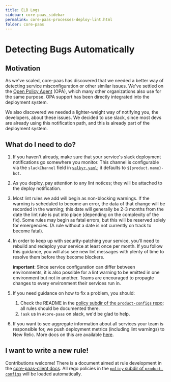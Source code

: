 ```yaml
---
title: ELB Logs
sidebar: core-paas_sidebar
permalink: core-paas-processes-deploy-lint.html
folder: core-paas
---
```

# Detecting Bugs Automatically

## Motivation

As we've scaled, core-paas has discovered that we needed a better way of
detecting service misconfiguration or other similar issues. We've settled on
the [Open Policy Agent][opa] (OPA), which many other organizations also use for the
same purpose. OPA support has been directly integrated into the deployment
system.

We also discovered we needed a lighter-weight way of notifying you, the
developers, about these issues. We decided to use slack, since most devs are
already using this notification path, and this is already part of the
deployment system.

## What do I need to do?

1. If you haven't already, make sure that your service's slack deployment
   notifications go somewhere you monitor. This channel is configurable via the
   `slackChannel` field in [`valkyr.yaml`][valkyr]; it defaults to
   `${product.name}-bot`.

2. As you deploy, pay attention to any lint notices; they will be attached to
   the deploy notification.

3. Most lint rules we add will begin as non-blocking warnings. If the warning
   is scheduled to become an error, the data of that change will be recorded in
   the warning; this date will generally be 2-3 months from the date the lint
   rule is put into place (depending on the complexity of the fix). Some rules
   may begin as fatal errors, but this will be reserved solely for emergencies.
   (A rule without a date is not currently on track to become fatal).

4. In order to keep up with security-patching your service, you'll need to
   rebuild and redeploy your service at least once per month. If you follow
   this guidance, you will also see new lint messages with plenty of time to
   resolve them before they become blockers.

   **important**: Since service configuration can differ between environments, it
   is also possible for a lint warning to be emitted in one environment but not
   in another. Teams are encouraged to propagte changes to every environment
   their services run in.

5. If you need guidance on how to fix a problem, you should:
    1. Check the README in the [policy subdir of the `product-configs`
       repo][policy]; all rules should be documented there.
    2. `!ask` us in `#core-paas` on slack, we'd be glad to help.

6. If you want to see aggregate information about all services your team is
   responsible for, we push deployment metrics (including lint warnings) to
   New Relic. More docs on this are available [here][events].

## I want to write a new rule!

Contributions welcome! There is a document aimed at rule development in the
[core-paas-client docs][cpc].  All rego policies in the [`policy` subdir of
`product-configs`][policy] will be loaded automatically.

[opa]: https://www.openpolicyagent.org/
[valkyr]: https://github.com/mulesoft/valkyr#usage
[policy]: https://github.com/mulesoft/kilonova-product-configs/tree/master/policy
[cpc]: https://github.com/mulesoft/core-paas-client/blob/master/docs/opa-lint.md
[events]: https://github.com/mulesoft/core-paas-client/blob/master/docs/deploy-events.md#new-relic-insights
